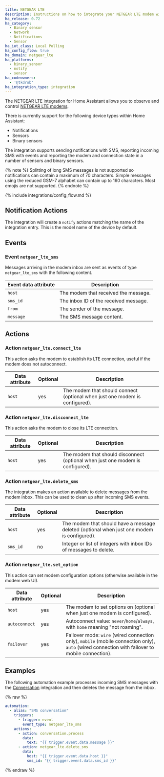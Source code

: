 ```yaml
---
title: NETGEAR LTE
description: Instructions on how to integrate your NETGEAR LTE modem within Home Assistant.
ha_release: 0.72
ha_category:
  - Binary sensor
  - Network
  - Notifications
  - Sensor
ha_iot_class: Local Polling
ha_config_flow: true
ha_domain: netgear_lte
ha_platforms:
  - binary_sensor
  - notify
  - sensor
ha_codeowners:
  - '@tkdrob'
ha_integration_type: integration
---
```


The NETGEAR LTE integration for Home Assistant allows you to observe and control [NETGEAR LTE modems](https://www.netgear.com/home/mobile-wifi/lte-modems/).

There is currently support for the following device types within Home Assistant:

- Notifications
- Sensors
- Binary sensors

The integration supports sending notifications with SMS, reporting incoming SMS with events and reporting the modem and connection state in a number of sensors and binary sensors.

{% note %}
Splitting of long SMS messages is not supported so notifications can contain a maximum of 70 characters. Simple messages using the reduced GSM-7 alphabet can contain up to 160 characters. Most emojis are not supported.
{% endnote %}

{% include integrations/config_flow.md %}

## Notification Actions

The integration will create a `notify` actions matching the name of the integration entry. This is the model name of the device by default.

## Events

### Event `netgear_lte_sms`

Messages arriving in the modem inbox are sent as events of type `netgear_lte_sms` with the following content.

| Event data attribute | Description                              |
| -------------------- | ---------------------------------------- |
| `host`               | The modem that received the message.
| `sms_id`             | The inbox ID of the received message.
| `from`               | The sender of the message.
| `message`            | The SMS message content.

## Actions

### Action `netgear_lte.connect_lte`

This action asks the modem to establish its LTE connection, useful if the modem does not autoconnect.

| Data attribute | Optional | Description |
| ---------------------- | -------- | ----------- |
| `host`                 | yes      | The modem that should connect (optional when just one modem is configured).

### Action `netgear_lte.disconnect_lte`

This action asks the modem to close its LTE connection.

| Data attribute | Optional | Description |
| ---------------------- | -------- | ----------- |
| `host`                 | yes      | The modem that should disconnect (optional when just one modem is configured).

### Action `netgear_lte.delete_sms`

The integration makes an action available to delete messages from the modem inbox. This can be used to clean up after incoming SMS events.

| Data attribute | Optional | Description |
| ---------------------- | -------- | ----------- |
| `host`                 | yes      | The modem that should have a message deleted (optional when just one modem is configured).
| `sms_id`               | no       | Integer or list of integers with inbox IDs of messages to delete.

### Action `netgear_lte.set_option`

This action can set modem configuration options (otherwise available in the modem web UI).

| Data attribute | Optional | Description |
| ---------------------- | -------- | ----------- |
| `host`                 | yes      | The modem to set options on (optional when just one modem is configured).
| `autoconnect`          | yes      | Autoconnect value: `never`/`home`/`always`, with `home` meaning "not roaming".
| `failover`             | yes      | Failover mode: `wire` (wired connection only), `mobile` (mobile connection only), `auto` (wired connection with failover to mobile connection).

## Examples

The following automation example processes incoming SMS messages with the [Conversation](/integrations/conversation/) integration and then deletes the message from the inbox.

{% raw %}

```yaml
automation:
  - alias: "SMS conversation"
    triggers:
      - trigger: event
        event_type: netgear_lte_sms
    actions:
      - action: conversation.process
        data:
          text: "{{ trigger.event.data.message }}"
      - action: netgear_lte.delete_sms
        data:
          host: "{{ trigger.event.data.host }}"
          sms_id: "{{ trigger.event.data.sms_id }}"
```

{% endraw %}
